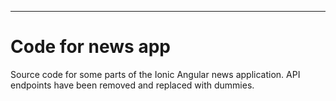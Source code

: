 ***
# Code for news app
Source code for some parts of the Ionic Angular news application. API endpoints have been removed and replaced with dummies.

